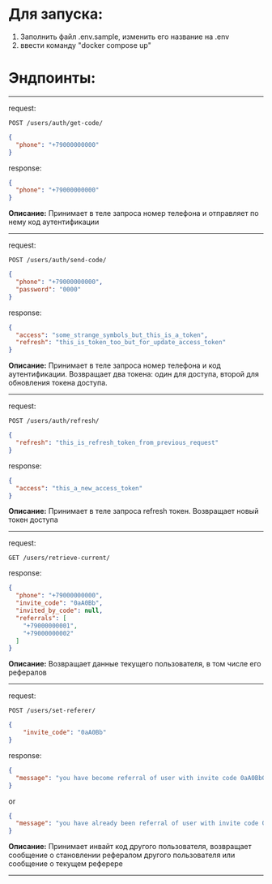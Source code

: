 # Для запуска:
1. Заполнить файл .env.sample, изменить его название на .env
2. ввести команду "docker compose up"

# Эндпоинты:

---

request: 
```
POST /users/auth/get-code/
```
```json
{
  "phone": "+79000000000"
}
```

response:
```json
{
  "phone": "+79000000000"
}
```

**Описание:**
Принимает в теле запроса номер телефона и отправляет по нему код аутентификации

---

request: 
```
POST /users/auth/send-code/
```
```json
{
  "phone": "+79000000000",
  "password": "0000"
}
```

response:
```json
{
  "access": "some_strange_symbols_but_this_is_a_token",
  "refresh": "this_is_token_too_but_for_update_access_token"
}
```

**Описание:**
Принимает в теле запроса номер телефона и код аутентификации.
Возвращает два токена: один для доступа, второй для обновления токена доступа.

---

request: 
```
POST /users/auth/refresh/
```
```json
{
  "refresh": "this_is_refresh_token_from_previous_request"
}
```

response:
```json
{
  "access": "this_a_new_access_token"
}
```

**Описание:**
Принимает в теле запроса refresh токен.
Возвращает новый токен доступа

---

request: 
```
GET /users/retrieve-current/
```

response:
```json
{
  "phone": "+79000000000", 
  "invite_code": "0aA0Bb",
  "invited_by_code": null,
  "referrals": [
    "+79000000001",
    "+79000000002"
  ]
}
```

**Описание:**
Возвращает данные текущего пользователя, в том числе его рефералов

---

request: 
```
POST /users/set-referer/
```
```json
{
    "invite_code": "0aA0Bb"
}
```
response:
```json
{
  "message": "you have become referral of user with invite code 0aA0Bb0"
}
```
or
```json
{
  "message": "you have already been referral of user with invite code 0aA0Bb0"
}
```
**Описание:**
Принимает инвайт код другого пользователя, возвращает сообщение о становлении рефералом другого пользователя или сообщение
о текущем реферере

---